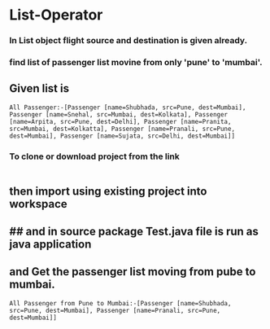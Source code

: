 # List-Operator
### In List object flight source and destination is given already.
### find list of passenger list movine from only 'pune' to 'mumbai'.
## Given list is
```
All Passenger:-[Passenger [name=Shubhada, src=Pune, dest=Mumbai], Passenger [name=Snehal, src=Mumbai, dest=Kolkata], Passenger [name=Arpita, src=Pune, dest=Delhi], Passenger [name=Pranita, src=Mumbai, dest=Kolkatta], Passenger [name=Pranali, src=Pune, dest=Mumbai], Passenger [name=Sujata, src=Delhi, dest=Mumbai]]
```
### To clone or download project from the link
```

```

## then import using existing project into workspace
## ## and in source package Test.java file is run as java application


## and Get the passenger list moving from pube to mumbai.

```
All Passenger from Pune to Mumbai:-[Passenger [name=Shubhada, src=Pune, dest=Mumbai], Passenger [name=Pranali, src=Pune, dest=Mumbai]]
```
